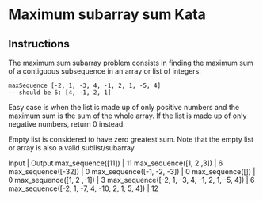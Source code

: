 # Maximum subarray sum Kata

## Instructions

The maximum sum subarray problem consists in finding the maximum sum of a contiguous subsequence in an array or list of integers:

```
maxSequence [-2, 1, -3, 4, -1, 2, 1, -5, 4]
-- should be 6: [4, -1, 2, 1]
```

Easy case is when the list is made up of only positive numbers and the maximum sum is the sum of the whole array. If the list is made up of only negative numbers, return 0 instead.

Empty list is considered to have zero greatest sum. Note that the empty list or array is also a valid sublist/subarray.


Input                                            |  Output
max_sequence([11])                               | 11
max_sequence([1, 2 ,3])                          | 6
max_sequence([-32])                              | 0
max_sequence([-1, -2, -3])                       | 0
max_sequence([])                                 | 0
max_sequence([1, 2 ,-1])                         | 3
max_sequence([-2, 1, -3, 4, -1, 2, 1, -5, 4])    | 6
max_sequence([-2, 1, -7, 4, -10, 2, 1, 5, 4])    | 12